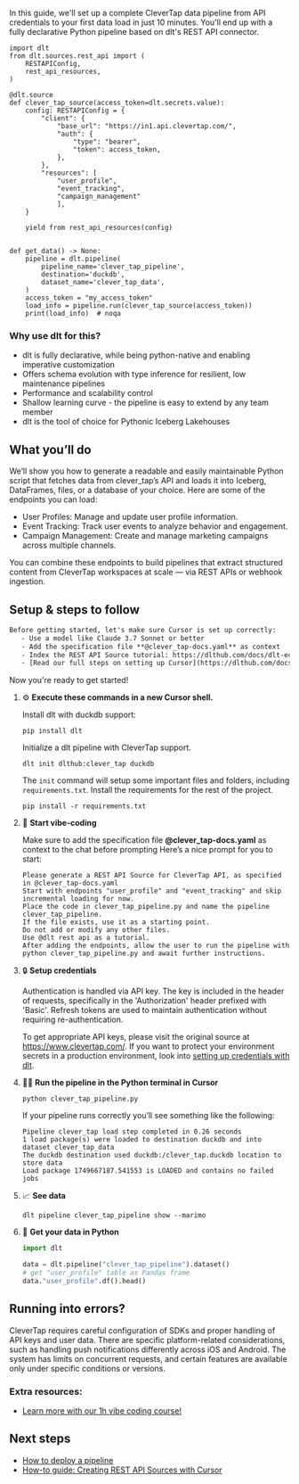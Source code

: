 In this guide, we'll set up a complete CleverTap data pipeline from API credentials to your first data load in just 10 minutes. You'll end up with a fully declarative Python pipeline based on dlt's REST API connector.

```python-outcome
import dlt
from dlt.sources.rest_api import (
    RESTAPIConfig,
    rest_api_resources,
)

@dlt.source
def clever_tap_source(access_token=dlt.secrets.value):
    config: RESTAPIConfig = {
        "client": {
            "base_url": "https://in1.api.clevertap.com/",
            "auth": {
                "type": "bearer",
                "token": access_token,
            },
        },
        "resources": [
            "user_profile",
            "event_tracking",
            "campaign_management"
            ],
    }

    yield from rest_api_resources(config)


def get_data() -> None:
    pipeline = dlt.pipeline(
        pipeline_name='clever_tap_pipeline',
        destination='duckdb',
        dataset_name='clever_tap_data', 
    )
    access_token = "my_access_token"
    load_info = pipeline.run(clever_tap_source(access_token))
    print(load_info)  # noqa
```

### Why use dlt for this?

- dlt is fully declarative, while being python-native and enabling imperative customization
- Offers schema evolution with type inference for resilient, low maintenance pipelines
- Performance and scalability control
- Shallow learning curve - the pipeline is easy to extend by any team member
- dlt is the tool of choice for Pythonic Iceberg Lakehouses

## What you’ll do

We’ll show you how to generate a readable and easily maintainable Python script that fetches data from clever_tap’s API and loads it into Iceberg, DataFrames, files, or a database of your choice. Here are some of the endpoints you can load:

- User Profiles: Manage and update user profile information.
- Event Tracking: Track user events to analyze behavior and engagement.
- Campaign Management: Create and manage marketing campaigns across multiple channels.

You can combine these endpoints to build pipelines that extract structured content from CleverTap workspaces at scale — via REST APIs or webhook ingestion.

## Setup & steps to follow

```default
Before getting started, let's make sure Cursor is set up correctly:
   - Use a model like Claude 3.7 Sonnet or better
   - Add the specification file **@clever_tap-docs.yaml** as context
   - Index the REST API Source tutorial: https://dlthub.com/docs/dlt-ecosystem/verified-sources/rest_api/ and add it to context as **@dlt rest api**
   - [Read our full steps on setting up Cursor](https://dlthub.com/docs/dlt-ecosystem/llm-tooling/cursor-restapi#23-configuring-cursor-with-documentation)
```

Now you're ready to get started! 

1. ⚙️ **Execute these commands in a new Cursor shell.**
    
    Install dlt with duckdb support:
    ```shell
    pip install dlt
    ```

    Initialize a dlt pipeline with CleverTap support.
    ```shell
    dlt init dlthub:clever_tap duckdb
    ```

    The `init` command will setup some important files and folders, including `requirements.txt`. Install the requirements for the rest of the project.
    ```shell
    pip install -r requirements.txt
    ```
    
2. 🤠 **Start vibe-coding**
    
    Make sure to add the specification file **@clever_tap-docs.yaml** as context to the chat before prompting
    Here’s a nice prompt for you to start: 
    
    ```prompt
    Please generate a REST API Source for CleverTap API, as specified in @clever_tap-docs.yaml 
    Start with endpoints "user_profile" and "event_tracking" and skip incremental loading for now. 
    Place the code in clever_tap_pipeline.py and name the pipeline clever_tap_pipeline. 
    If the file exists, use it as a starting point. 
    Do not add or modify any other files. 
    Use @dlt rest api as a tutorial. 
    After adding the endpoints, allow the user to run the pipeline with python clever_tap_pipeline.py and await further instructions.
    ```

    
3. 🔒 **Setup credentials** 
    
    Authentication is handled via API key. The key is included in the header of requests, specifically in the 'Authorization' header prefixed with 'Basic'. Refresh tokens are used to maintain authentication without requiring re-authentication.
    
    To get appropriate API keys, please visit the original source at https://www.clevertap.com/.
    If you want to protect your environment secrets in a production environment, look into [setting up credentials with dlt](https://dlthub.com/docs/walkthroughs/add_credentials).
    
4. 🏃‍♀️ **Run the pipeline in the Python terminal in Cursor**
    
    ```shell
    python clever_tap_pipeline.py
    ```
    
    If your pipeline runs correctly you’ll see something like the following:
    
    ```shell
    Pipeline clever_tap load step completed in 0.26 seconds
    1 load package(s) were loaded to destination duckdb and into dataset clever_tap_data
    The duckdb destination used duckdb:/clever_tap.duckdb location to store data
    Load package 1749667187.541553 is LOADED and contains no failed jobs
    ```
    
5. 📈 **See data**
    
    ```shell
    dlt pipeline clever_tap_pipeline show --marimo
    ```
    
6. 🐍 **Get your data in Python**
    
    ```python
    import dlt

   data = dlt.pipeline("clever_tap_pipeline").dataset()
   # get "user_profile" table as Pandas frame
   data."user_profile".df().head()
    ```

## Running into errors?

CleverTap requires careful configuration of SDKs and proper handling of API keys and user data. There are specific platform-related considerations, such as handling push notifications differently across iOS and Android. The system has limits on concurrent requests, and certain features are available only under specific conditions or versions.

### Extra resources:

- [Learn more with our 1h vibe coding course!](https://www.youtube.com/watch?v=GGid70rnJuM)

## Next steps

- [How to deploy a pipeline](https://dlthub.com/docs/walkthroughs/deploy-a-pipeline)
- [How-to guide: Creating REST API Sources with Cursor](https://dlthub.com/docs/dlt-ecosystem/llm-tooling/cursor-restapi)